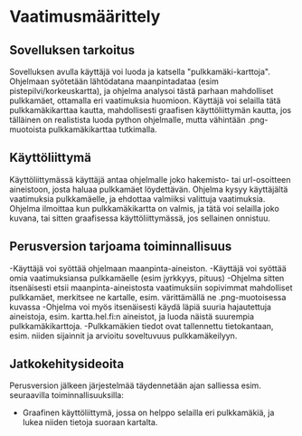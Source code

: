 # Vaatimusmäärittely

## Sovelluksen tarkoitus

Sovelluksen avulla käyttäjä voi luoda ja katsella "pulkkamäki-karttoja". Ohjelmaan syötetään lähtödatana maanpintadataa (esim pistepilvi/korkeuskartta), ja ohjelma analysoi tästä parhaan mahdolliset pulkkamäet, ottamalla eri vaatimuksia huomioon.
Käyttäjä voi selailla tätä pulkkamäkikarttaa kautta, mahdollisesti graafisen käyttöliittymän kautta, jos tälläinen on realistista luoda python ohjelmalle, mutta vähintään .png-muotoista pulkkamäkikarttaa tutkimalla.

## Käyttöliittymä

Käyttöliittymässä käyttäjä antaa ohjelmalle joko hakemisto- tai url-osoitteen aineistoon, josta haluaa pulkkamäet löydettävän.
Ohjelma kysyy käyttäjältä vaatimuksia pulkkamäelle, ja ehdottaa valmiiksi valittuja vaatimuksia.
Ohjelma ilmoittaa kun pulkkamäkikartta on valmis, ja tätä voi selailla joko kuvana, tai sitten graafisessa käyttöliittymässä, jos sellainen onnistuu.

## Perusversion tarjoama toiminnallisuus

-Käyttäjä voi syöttää ohjelmaan maanpinta-aineiston.
  -Käyttäjä voi syöttää omia vaatimuksiansa pulkkamäelle (esim jyrkkyys, pituus)
    -Ohjelma sitten itsenäisesti etsii maanpinta-aineistosta vaatimuksiin sopivimmat mahdolliset pulkkamäet, merkitsee ne kartalle, esim. värittämällä ne .png-muotoisessa kuvassa
-Ohjelma voi myös itsenäisesti käydä läpiä suuria hajautettuja aineistoja, esim. kartta.hel.fi:n aineistot, ja luoda näistä suurempia pulkkamäkikarttoja.
-Pulkkamäkien tiedot ovat tallennettu tietokantaan, esim. niiden sijainnit ja arvioitu soveltuvuus pulkkamäkeilyyn.

## Jatkokehitysideoita

Perusversion jälkeen järjestelmää täydennetään ajan salliessa esim. seuraavilla toiminnallisuuksilla:

- Graafinen käyttöliittymä, jossa on helppo selailla eri pulkkamäkiä, ja lukea niiden tietoja suoraan kartalta.
